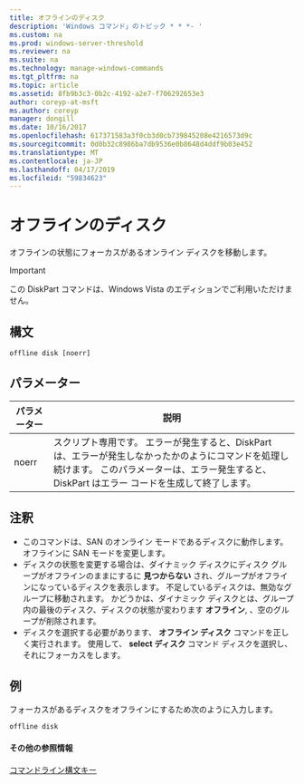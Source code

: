 ```yaml
---
title: オフラインのディスク
description: 'Windows コマンド」のトピック * * *- '
ms.custom: na
ms.prod: windows-server-threshold
ms.reviewer: na
ms.suite: na
ms.technology: manage-windows-commands
ms.tgt_pltfrm: na
ms.topic: article
ms.assetid: 8fb9b3c3-0b2c-4192-a2e7-f706292653e3
author: coreyp-at-msft
ms.author: coreyp
manager: dongill
ms.date: 10/16/2017
ms.openlocfilehash: 617371583a3f0cb3d0cb739845208e4216573d9c
ms.sourcegitcommit: 0d0b32c8986ba7db9536e0b8648d4ddf9b03e452
ms.translationtype: MT
ms.contentlocale: ja-JP
ms.lasthandoff: 04/17/2019
ms.locfileid: "59834623"
---
```

# <a name="offline-disk"></a>オフラインのディスク



オフラインの状態にフォーカスがあるオンライン ディスクを移動します。

> [!IMPORTANT]
> この DiskPart コマンドは、Windows Vista のエディションでご利用いただけません。

## <a name="syntax"></a>構文

```
offline disk [noerr]
```

## <a name="parameters"></a>パラメーター

|パラメーター|説明|
|---------|-----------|
|noerr|スクリプト専用です。 エラーが発生すると、DiskPart は、エラーが発生しなかったかのようにコマンドを処理し続けます。 このパラメーターは、エラー発生すると、DiskPart はエラー コードを生成して終了します。|

## <a name="remarks"></a>注釈

-   このコマンドは、SAN のオンライン モードであるディスクに動作します。 オフラインに SAN モードを変更します。
-   ディスクの状態を変更する場合は、ダイナミック ディスクにディスク グループがオフラインのままにするに **見つからない** され、グループがオフラインになっているディスクを表示します。 不足しているディスクは、無効なグループに移動されます。 かどうかは、ダイナミック ディスクとは、グループ内の最後のディスク、ディスクの状態が変わります **オフライン**, 、空のグループが削除されます。
-   ディスクを選択する必要があります、 **オフライン ディスク** コマンドを正しく実行されます。 使用して、 **select ディスク** コマンド ディスクを選択し、それにフォーカスをします。

## <a name="BKMK_examples"></a>例

フォーカスがあるディスクをオフラインにするため次のように入力します。
```
offline disk
```

#### <a name="additional-references"></a>その他の参照情報

[コマンドライン構文キー](command-line-syntax-key.md)

